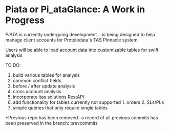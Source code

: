 # Piata or Pi_ataGlance: A Work in Progress

*PIATA* is currently undergoing development
 ...is being designed to help manage client accounts for Proteledata's TAS Pinnacle system

Users will be able to load account data into customizable tables for swift analysis

TO DO:


1. build various tables for analysis
  1. common conflict fields
  2. before / after update analysis
  3. cross account analysis
2. incorporate itas solutions RestAPI
  1. add functionality for tables currently not supported
  	1. orders
  	2. SLs/PLs
  2. simple queries that only require single tables

*Previous repo has been removed- a record of all previous commits has been preserved in the branch: prevcommits